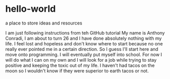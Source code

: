# hello-world
a place to store ideas and resources

I am just following instructions from teh GitHub tutorial
My name is Anthony Conradi, I am about to turn 26 and I have done absolutely nothing with my life.
I feel lost and hopeless and don't know where to start because no one really ever pointed me in a certain direction.
So I guess I'll start here and move onto programming. I will eventually put myself into school.
For now I will do what I can on my own and I will look for a job while trying to stay positive and keeping the toxic out of my life.
I haven't had tacos on the moon so I wouldn't know if they were superior to earth tacos or not.
